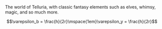 The world of Telluria, with classic fantasy elements such as elves, whimsy, magic, and so much more.

$$$$
	$$\varepsilon_b = \frac{h}{2r}\mspace{1em}\varepsilon_y = \frac{h}{2r}$$


